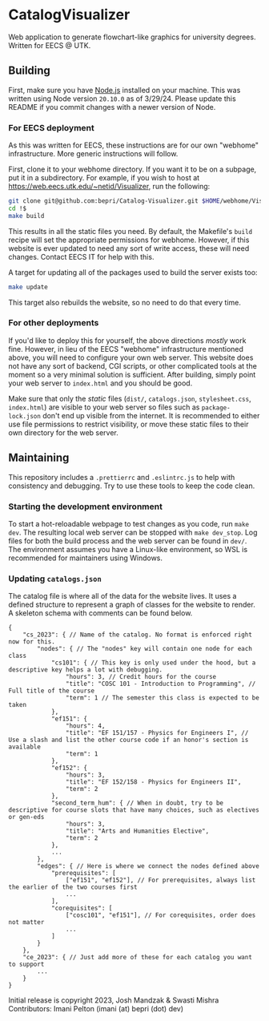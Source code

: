 # CatalogVisualizer
Web application to generate flowchart-like graphics for university degrees. Written for EECS @ UTK.

## Building
First, make sure you have [Node.js](https://nodejs.org/en/download) installed on your machine. This was written using Node version `20.10.0` as of 3/29/24. Please update this README if you commit changes with a newer version of Node.

### For EECS deployment
As this was written for EECS, these instructions are for our own "webhome" infrastructure. More generic instructions will follow.

First, clone it to your webhome directory. If you want it to be on a subpage, put it in a subdirectory. For example, if you wish to host at https://web.eecs.utk.edu/~netid/Visualizer, run the following:
```sh
git clone git@github.com:bepri/Catalog-Visualizer.git $HOME/webhome/Visualizer
cd !$
make build
```

This results in all the static files you need. By default, the Makefile's `build` recipe will set the appropriate permissions for webhome. However, if this website is ever updated to need any sort of write access, these will need changes. Contact EECS IT for help with this.

A target for updating all of the packages used to build the server exists too:
```sh
make update
```

This target also rebuilds the website, so no need to do that every time.

### For other deployments
If you'd like to deploy this for yourself, the above directions _mostly_ work fine. However, in lieu of the EECS "webhome" infrastructure mentioned above, you will need to configure your own web server. This website does not have any sort of backend, CGI scripts, or other complicated tools at the moment so a very minimal solution is sufficient. After building, simply point your web server to `index.html` and you should be good.

Make sure that only the _static_ files (`dist/`, `catalogs.json`, `stylesheet.css`, `index.html`) are visible to your web server so files such as `package-lock.json` don't end up visible from the internet. It is recommended to either use file permissions to restrict visibility, or move these static files to their own directory for the web server.

## Maintaining
This repository includes a `.prettierrc` and `.eslintrc.js` to help with consistency and debugging. Try to use these tools to keep the code clean.

### Starting the development environment
To start a hot-reloadable webpage to test changes as you code, run `make dev`. The resulting local web server can be stopped with `make dev_stop`. Log files for both the build process and the web server can be found in `dev/`. The environment assumes you have a Linux-like environment, so WSL is recommended for maintainers using Windows.

### Updating `catalogs.json`
The catalog file is where all of the data for the website lives. It uses a defined structure to represent a graph of classes for the website to render. A skeleton schema with comments can be found below.
```
{
    "cs_2023": { // Name of the catalog. No format is enforced right now for this.
        "nodes": { // The "nodes" key will contain one node for each class
            "cs101": { // This key is only used under the hood, but a descriptive key helps a lot with debugging.
                "hours": 3, // Credit hours for the course
                "title": "COSC 101 - Introduction to Programming", // Full title of the course
                "term": 1 // The semester this class is expected to be taken
            },
            "ef151": {
                "hours": 4,
                "title": "EF 151/157 - Physics for Engineers I", // Use a slash and list the other course code if an honor's section is available
                "term": 1
            },
            "ef152": {
                "hours": 3,
                "title": "EF 152/158 - Physics for Engineers II",
                "term": 2
            },
            "second_term_hum": { // When in doubt, try to be descriptive for course slots that have many choices, such as electives or gen-eds
                "hours": 3,
                "title": "Arts and Humanities Elective",
                "term": 2
            },
            ...
        },
        "edges": { // Here is where we connect the nodes defined above
            "prerequisites": [
                ["ef151", "ef152"], // For prerequisites, always list the earlier of the two courses first
                ...
            ],
            "corequisites": [
                ["cosc101", "ef151"], // For corequisites, order does not matter
                ...
            ]
        }
    },
    "ce_2023": { // Just add more of these for each catalog you want to support
        ...
    }
}
```

Initial release is copyright 2023, Josh Mandzak & Swasti Mishra
Contributors: Imani Pelton (imani (at) bepri (dot) dev)
